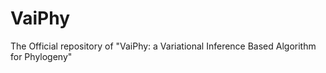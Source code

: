 # VaiPhy
The Official repository of "VaiPhy: a Variational Inference Based Algorithm for Phylogeny"
